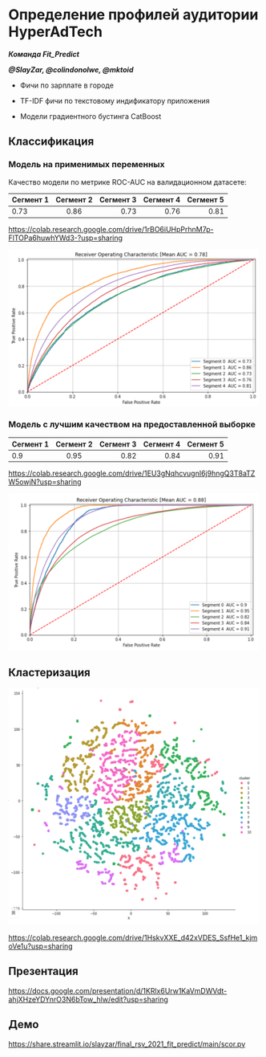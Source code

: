 # Определение профилей аудитории HyperAdTech

***Команда Fit_Predict***

***@SlayZar, @colindonolwe, @mktoid***

- Фичи по зарплате в городе

- TF-IDF фичи по текстовому индификатору приложения

- Модели градиентного бустинга CatBoost


## Классификация

### Модель на применимых переменных

Качество модели по метрике ROC-AUC на валидационном датасете:

| Сегмент 1   | Сегмент 2   | Сегмент 3   | Сегмент 4   | Сегмент 5  |
| ----------- |:-----------:| -----------:| -----------:| ----------:|
| 0.73        | 0.86        | 0.73        | 0.76        | 0.81       |


https://colab.research.google.com/drive/1rBO6iUHpPrhnM7p-FlTOPa6huwhYWd3-?usp=sharing

<img src="/data/roc.png" width="500" />

### Модель с лучшим качеством на предоставленной выборке

| Сегмент 1   | Сегмент 2   | Сегмент 3   | Сегмент 4   | Сегмент 5  |
| ----------- |:-----------:| -----------:| -----------:| ----------:|
| 0.9         | 0.95        | 0.82        | 0.84        | 0.91       |

https://colab.research.google.com/drive/1EU3gNqhcvugnI6j9hngQ3T8aTZW5owjN?usp=sharing


<img src="/data/good_roc.png" width="500" />


## Кластеризация


<img src="/data/cluster.png" width="500" />

https://colab.research.google.com/drive/1HskvXXE_d42xVDES_SsfHe1_kjmoVe1u?usp=sharing

## Презентация

https://docs.google.com/presentation/d/1KRlx6Urw1KaVmDWVdt-ahjXHzeYDYnrO3N6bTow_hlw/edit?usp=sharing

## Демо

https://share.streamlit.io/slayzar/final_rsv_2021_fit_predict/main/scor.py
